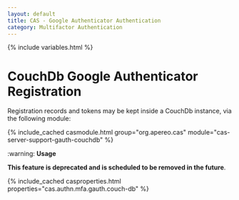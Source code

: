 ```yaml
---
layout: default
title: CAS - Google Authenticator Authentication
category: Multifactor Authentication
---
```


{% include variables.html %}

# CouchDb Google Authenticator Registration

Registration records and tokens may be kept inside a CouchDb instance, via the following module:

{% include_cached casmodule.html group="org.apereo.cas" module="cas-server-support-gauth-couchdb" %}

<div class="alert alert-warning">:warning: <strong>Usage</strong>
<p><strong>This feature is deprecated and is scheduled to be removed in the future</strong>.</p>
</div>

{% include_cached casproperties.html properties="cas.authn.mfa.gauth.couch-db" %}

